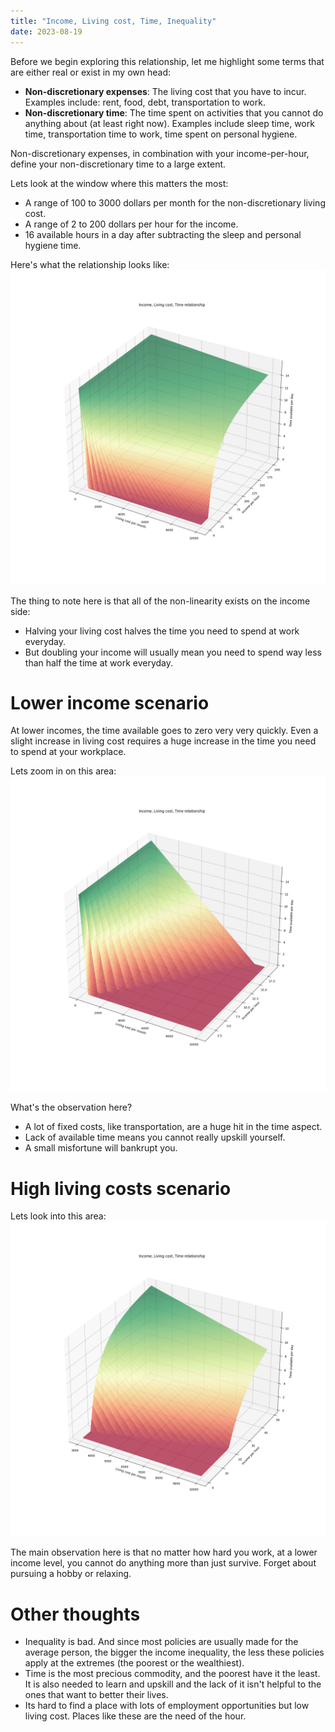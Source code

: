 ```yaml
---
title: "Income, Living cost, Time, Inequality"
date: 2023-08-19
---
```


Before we begin exploring this relationship, let me highlight some terms that are either real or exist in my own head:
- **Non-discretionary expenses**: The living cost that you have to incur. Examples include: rent, food, debt, transportation to work.
- **Non-discretionary time**: The time spent on activities that you cannot do anything about (at least right now). Examples include sleep time, work time, transportation time to work, time spent on personal hygiene.

Non-discretionary expenses, in combination with your income-per-hour, define your non-discretionary time to a large extent.

Lets look at the window where this matters the most:
 - A range of 100 to 3000 dollars per month for the non-discretionary living cost.
 - A range of 2 to 200 dollars per hour for the income.
 - 16 available hours in a day after subtracting the sleep and personal hygiene time.

Here's what the relationship looks like:
![The relationship between income, living cost, time](/assets/images/post-2-cost-time-income.png)

The thing to note here is that all of the non-linearity exists on the income side:
- Halving your living cost halves the time you need to spend at work everyday.
- But doubling your income will usually mean you need to spend way less than half the time at work everyday.


# Lower income scenario
At lower incomes, the time available goes to zero very very quickly. Even a slight increase in living cost requires a huge increase in the time you need to spend at your workplace.

Lets zoom in on this area:
![The relationship between low income, living cost, time](/assets/images/post-2-low-income.png)

What's the observation here?
- A lot of fixed costs, like transportation, are a huge hit in the time aspect.
- Lack of available time means you cannot really upskill yourself.
- A small misfortune will bankrupt you.


# High living costs scenario

Lets look into this area:
![The relationship between low income, living cost, time](/assets/images/post-2-high-living-cost.png)

The main observation here is that no matter how hard you work, at a lower income level, you cannot do anything more than just survive. Forget about pursuing a hobby or relaxing.


# Other thoughts

- Inequality is bad. And since most policies are usually made for the average person, the bigger the income inequality, the less these policies apply at the extremes (the poorest or the wealthiest).
- Time is the most precious commodity, and the poorest have it the least. It is also needed to learn and upskill and the lack of it isn't helpful to the ones that want to better their lives.
- Its hard to find a place with lots of employment opportunities but low living cost. Places like these are the need of the hour.
